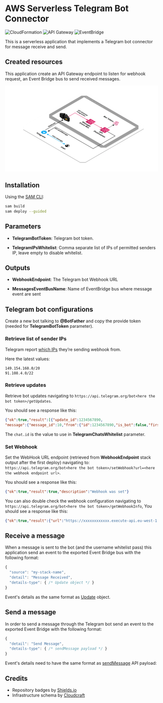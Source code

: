# AWS Serverless Telegram Bot Connector

![CloudFormation](https://img.shields.io/badge/-CloudFormation-%23FF4F8B)
![API Gateway](https://img.shields.io/badge/-API%20Gateway-%23A166FF)
![EventBridge](https://img.shields.io/badge/-EventBridge-%23FF4F8B)

This is a serverless application that implements a Telegram bot connector for message receive and send.

## Created resources

This application create an API Gateway endpoint to listen for webhook request, an Event Bridge bus to send received messages.

![Infrastructure Schema](./doc/schema.png)

## Installation

Using the [SAM CLI](https://docs.aws.amazon.com/serverless-application-model/latest/developerguide/what-is-sam.html):
```bash
sam build
sam deploy --guided
```

## Parameters

- **TelegramBotToken**: Telegram bot token.

- **TelegramIPsWhitelist**: Comma separate list of IPs of permitted senders IP, leave empty to disable whitelist.

## Outputs

- **WebhookEndpoint**: The Telegram bot Webhook URL

- **MessagesEventBusName**: Name of EventBridge bus where message event are sent

## Telegram bot configurations

Create a new bot talking to **@BotFather** and copy the provide token (needed for **TelegramBotToken** parameter).

### Retrieve list of sender IPs

Telegram report [which IPs](https://core.telegram.org/bots/webhooks#the-short-version) they’re sending webhook from.

Here the latest values:
```
149.154.160.0/20
91.108.4.0/22
```

### Retrieve updates

Retrieve bot updates navigating to `https://api.telegram.org/bot<here the bot token>/getUpdates`.

You should see a response like this:
```json
{"ok":true,"result":[{"update_id":1234567890,
"message":{"message_id":10,"from":{"id":1234567890,"is_bot":false,"first_name":"Fabio","username":"daaru","language_code":"it"},"chat":{"id":1234567890,"first_name":"Fabio","username":"daaru","type":"private"},"date":1234567890,"text":"test"}}]}
```

The `chat.id` is the value to use in **TelegramChatsWhitelist** parameter.

### Set Webhook

Set the WebHook URL endpoint (retrieved from **WebhookEndpoint** stack output after the first deploy) navigating to: `https://api.telegram.org/bot<here the bot token>/setWebhook?url=<here the webhook endpoint url>`. 

You should see a response like this:
```json
{"ok":true,"result":true,"description":"Webhook was set"}
```

You can also double check the webhook configuration navigating to `https://api.telegram.org/bot<here the bot token>/getWebhookInfo`, You should see a response like this:
```json
{"ok":true,"result":{"url":"https://xxxxxxxxxxxx.execute-api.eu-west-1.amazonaws.com/webhook/","has_custom_certificate":false,"pending_update_count":0,"max_connections":40,"ip_address":"0.0.0.0"}}
```

## Receive a message

When a message is sent to the bot (and the username whitelist pass) this application send an event to the exported Event Bridge bus with the following format:
```js
{
  "source": "my-stack-name",
  "detail": "Message Received",
  "details-type": { /* Update object */ }
}
```

Event's details as the same format as [Update](https://core.telegram.org/bots/api#update) object.

## Send a message

In order to send a message through the Telegram bot send an event to the exported Event Bridge with the following format:
```js
{
  "detail": "Send Message",
  "details-type": { /* sendMessage payload */ }
}
```

Event's details need to have the same format as [sendMessage](https://core.telegram.org/bots/api#sendmessage) API payload:

## Credits

- Repository badges by [Shields.io](https://shields.io/)
- Infrastructure schema by [Cloudcraft](https://www.cloudcraft.co/)
